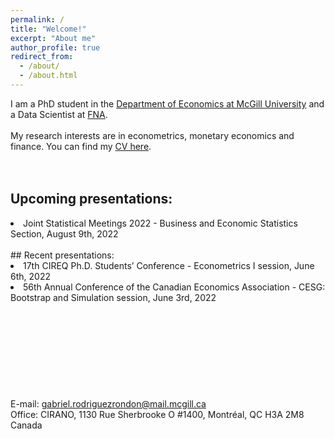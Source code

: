 ```yaml
---
permalink: /
title: "Welcome!"
excerpt: "About me"
author_profile: true
redirect_from: 
  - /about/
  - /about.html
---
```

I am a PhD student in the [Department of Economics at McGill University](https://www.mcgill.ca/economics/) and a Data Scientist at [FNA](https://fna.fi/). 
<br />
<br />
My research interests are in econometrics, monetary economics and finance. You can find my [CV here](https://roga11.github.io/gabrielrodriguez.github.io/files/GRodriguezRondon_CV20220531.pdf).
<br />
<br />
<br />
## Upcoming presentations:
<li>Joint Statistical Meetings 2022 - Business and Economic Statistics Section, August 9th, 2022</li>
<br />
## Recent presentations:
<li>17th CIREQ Ph.D. Students’ Conference - Econometrics I session, June 6th, 2022</li>
<li>56th Annual Conference of the Canadian Economics Association - CESG: Bootstrap and Simulation session, June 3rd, 2022</li>
<br />
<br />
<br />
<br />
<br />
<br />
<br />
<br />
<br />
E-mail: <a href="mailto:gabriel.rodriguezrondon@mail.mcgill.ca">gabriel.rodriguezrondon@mail.mcgill.ca</a>
<br />
Office: CIRANO, 1130 Rue Sherbrooke O #1400, Montréal, QC H3A 2M8 Canada
